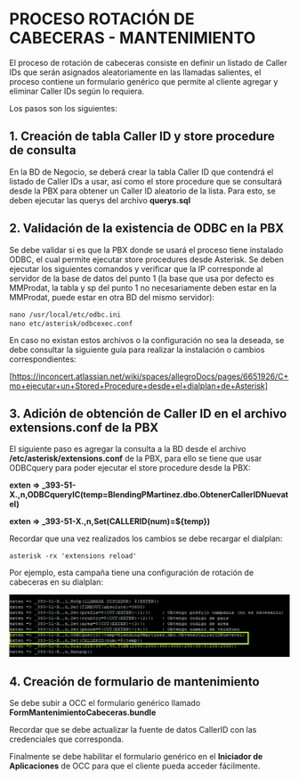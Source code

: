 # PROCESO ROTACIÓN DE CABECERAS - MANTENIMIENTO

El proceso de rotación de cabeceras consiste en definir un listado de Caller IDs que serán asignados aleatoriamente en las llamadas salientes, el proceso contiene un formulario genérico que permite al cliente agregar y eliminar Caller IDs según lo requiera.

Los pasos son los siguientes:

## 1. Creación de tabla Caller ID y store procedure de consulta

En la BD de Negocio, se deberá crear la tabla Caller ID que contendrá el listado de Caller IDs a usar, así como el store procedure que se consultará desde la PBX para obtener un Caller ID aleatorio de la lista. Para esto, se deben ejecutar las querys del archivo **querys.sql**

## 2. Validación de la existencia de ODBC en la PBX

Se debe validar si es que la PBX donde se usará el proceso tiene instalado ODBC, el cual permite ejecutar store procedures desde Asterisk. Se deben ejecutar los siguientes comandos y verificar que la IP corresponde al servidor de la base de datos del punto 1 (la base que usa por defecto es MMProdat, la tabla y sp del punto 1 no necesariamente deben estar en la MMProdat, puede estar en otra BD del mismo servidor):
 
```
nano /usr/local/etc/odbc.ini
nano etc/asterisk/odbcexec.conf
```
En caso no existan estos archivos o la configuración no sea la deseada, se debe consultar la siguiente guía para realizar la instalación o cambios correspondientes:

[https://inconcert.atlassian.net/wiki/spaces/allegroDocs/pages/6651926/C+mo+ejecutar+un+Stored+Procedure+desde+el+dialplan+de+Asterisk]

## 3. Adición de obtención de Caller ID en el archivo extensions.conf de la PBX

El siguiente paso es agregar la consulta a la BD desde el archivo **/etc/asterisk/extensions.conf** de la PBX, para ello se tiene que usar ODBCquery para poder ejecutar el store procedure desde la PBX:

**exten => _393-51-X.,n,ODBCqueryIC(temp=BlendingPMartinez.dbo.ObtenerCallerIDNuevatel)**

**exten => _393-51-X.,n,Set(CALLERID(num)=${temp})**

Recordar que una vez realizados los cambios se debe recargar el dialplan:
 
```
asterisk -rx 'extensions reload'
```

Por ejemplo, esta campaña tiene una configuración de rotación de cabeceras en su dialplan:

![Imagen de referencia](assets/dialplan_odbc.png)

## 4. Creación de formulario de mantenimiento

Se debe subir a OCC el formulario genérico llamado **FormMantenimientoCabeceras.bundle**

Recordar que se debe actualizar la fuente de datos CallerID con las credenciales que corresponda.

Finalmente se debe habilitar el formulario genérico en el **Iniciador de Aplicaciones** de OCC para que el cliente pueda acceder fácilmente.


